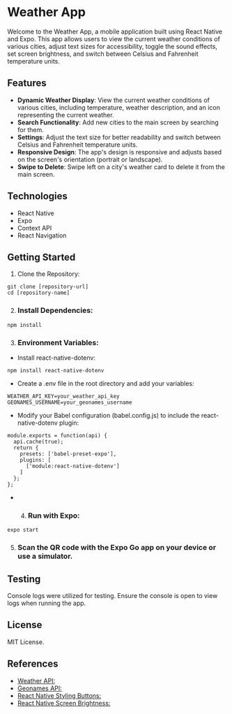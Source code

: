 # Weather App

Welcome to the Weather App, a mobile application built using React Native and Expo. This app allows users to view the current weather conditions of various cities, adjust text sizes for accessibility, toggle the sound effects, set screen brightness, and switch between Celsius and Fahrenheit temperature units.

## Features

- **Dynamic Weather Display**: View the current weather conditions of various cities, including temperature, weather description, and an icon representing the current weather.
- **Search Functionality**: Add new cities to the main screen by searching for them.
- **Settings**: Adjust the text size for better readability and switch between Celsius and Fahrenheit temperature units.
- **Responsive Design**: The app's design is responsive and adjusts based on the screen's orientation (portrait or landscape).
- **Swipe to Delete**: Swipe left on a city's weather card to delete it from the main screen.

## Technologies
- React Native
- Expo
- Context API
- React Navigation

## Getting Started

1. Clone the Repository:
```
git clone [repository-url]
cd [repository-name]
```

2. ### Install Dependencies:
```
npm install
```

3. ### Environment Variables:

* Install react-native-dotenv:
```
npm install react-native-dotenv
```

* Create a .env file in the root directory and add your variables:
```
WEATHER_API_KEY=your_weather_api_key
GEONAMES_USERNAME=your_geonames_username
```

* Modify your Babel configuration (babel.config.js) to include the react-native-dotenv plugin:
```
module.exports = function(api) {
  api.cache(true);
  return {
    presets: ['babel-preset-expo'],
    plugins: [
      ['module:react-native-dotenv']
    ]
  };
};
```

* 4. ### Run with Expo:
```
expo start
```

5. ### Scan the QR code with the Expo Go app on your device or use a simulator.

## Testing
Console logs were utilized for testing. Ensure the console is open to view logs when running the app.

## License
MIT License.

## References

- [Weather API: ](https://www.weatherapi.com/)
- [Geonames API: ](https://www.geonames.org/)
- [React Native Styling Buttons: ](https://docs.expo.dev/ui-programming/react-native-styling-buttons/)
- [React Native Screen Brightness: ](https://www.npmjs.com/package/react-native-screen-brightness/)